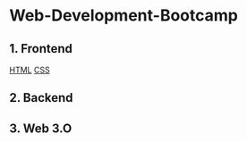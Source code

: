 # Web-Development-Bootcamp

## 1. Frontend

[HTML](https://github.com/NishitaErvantikar9/Frontend-Projects)
[CSS](https://github.com/NishitaErvantikar9/Frontend-Projects)

## 2. Backend

## 3. Web 3.O
